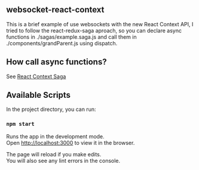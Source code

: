 ## websocket-react-context

This is a brief example of use websockets with the new React Context API, I tried to follow the react-redux-saga aproach, so you can declare async functions in ./sagas/example.saga.js and call them in ./components/grandParent.js using dispatch. 

## How call async functions?

See [React Context Saga](https://github.com/DKbyo/react-context-saga)

## Available Scripts

In the project directory, you can run:

### `npm start`

Runs the app in the development mode.<br>
Open [http://localhost:3000](http://localhost:3000) to view it in the browser.

The page will reload if you make edits.<br>
You will also see any lint errors in the console.
